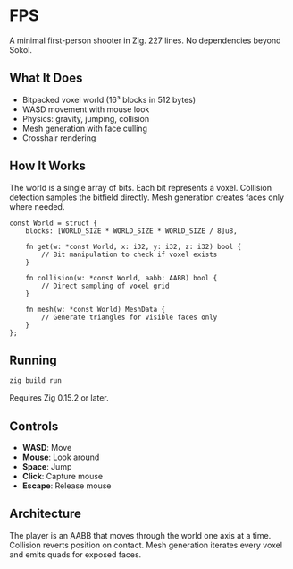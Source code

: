 # FPS

A minimal first-person shooter in Zig. 227 lines. No dependencies beyond Sokol.

## What It Does

- Bitpacked voxel world (16³ blocks in 512 bytes)
- WASD movement with mouse look
- Physics: gravity, jumping, collision
- Mesh generation with face culling
- Crosshair rendering

## How It Works

The world is a single array of bits. Each bit represents a voxel. Collision detection samples the bitfield directly. Mesh generation creates faces only where needed.

```zig
const World = struct {
    blocks: [WORLD_SIZE * WORLD_SIZE * WORLD_SIZE / 8]u8,
    
    fn get(w: *const World, x: i32, y: i32, z: i32) bool {
        // Bit manipulation to check if voxel exists
    }
    
    fn collision(w: *const World, aabb: AABB) bool {
        // Direct sampling of voxel grid
    }
    
    fn mesh(w: *const World) MeshData {
        // Generate triangles for visible faces only
    }
};
```

## Running

```bash
zig build run
```

Requires Zig 0.15.2 or later.

## Controls

- **WASD**: Move
- **Mouse**: Look around  
- **Space**: Jump
- **Click**: Capture mouse
- **Escape**: Release mouse

## Architecture

The player is an AABB that moves through the world one axis at a time. Collision reverts position on contact. Mesh generation iterates every voxel and emits quads for exposed faces.